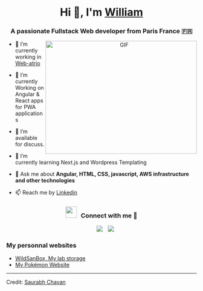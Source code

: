 <h1 align="center">Hi 👋, I'm <a href="https://www.linkedin.com/in/krieg-william/" target="blank">
William</a></h1>
<h3 align="center">A passionate Fullstack Web developer from Paris France 🇫🇷</h3>


<a target="_blank" align="center">
  <img align="right" top="500" height="300" width="400" alt="GIF" src="https://media.giphy.com/media/SWoSkN6DxTszqIKEqv/giphy.gif">
</a>

- 🔭 I’m currently working in <a href="http://web-atrio.com/" target="blank">Web-atrio</a>

- 🌱 I’m currently Working on Angular & React apps for PWA applications

- 🤝 I’m available for discuss.

- 🌱 I’m currently learning Next.js and Wordpress Templating

- 💬 Ask me about **Angular, HTML, CSS, javascript, AWS infrastructure and other technologies**

- 📫 Reach me by <a href="https://www.linkedin.com/in/krieg-william/" target="blank">
Linkedin</a>

<h3 align="center" > <img src="https://media.giphy.com/media/iY8CRBdQXODJSCERIr/giphy.gif" width="30" height="30" style="margin-right: 10px;">Connect with me 🤝 </h3>

<p align="center">

 <div align="center"  class="icons-social" style="margin-left: 10px;">
        <a style="margin-left: 10px;"  target="_blank" href="https://www.linkedin.com/in/krieg-william/">
			<img src="https://img.icons8.com/doodle/40/000000/linkedin--v2.png"></a>
        <a style="margin-left: 10px;" target="_blank" href="https://github.com/WA-WilliamKrieg">
		<img src="https://img.icons8.com/doodle/40/000000/github--v1.png"></a>
      </div>

</p>

### My personnal websites

<!-- BLOG-POST-LIST:START -->

- <a href="https://wildsanbox.com/"> WildSanBox, My lab storage </a>
- <a href="https://wildsanbox.com/"> My Pokémon Website </a>

---

Credit: [Saurabh Chavan](https://github.com/100rabhcsmc)
